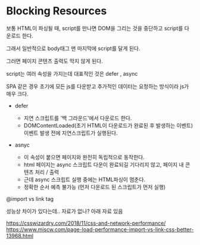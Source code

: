 # Blocking Resources

보통 HTML이 파싱될 때, script를 만나면 DOM을 그리는 것을 중단하고 script를 다운로드 한다.

그래서 일반적으로 body태그 맨 마지막에 script를 달게 된다.

그러면 페이지 콘텐츠 출력도 막지 않게 된다.

script는 여러 속성을 가지는데 대표적인 것은 defer , async

SPA 같은 경우 초기에 모든 js를 다운받고 추가적인 데이터는 요청하는 방식이라 js가 매우 크다.

- defer

  - 지연 스크립트를 '백 그라운드'에서 다운로드 한다.
  - DOMContentLoaded(초기 HTML이 다운로드가 완료된 후 발생하는 이벤트) 이벤트 발생 전에 지연스크립트가 실행된다.

- asnyc
  - 이 속성이 붙으면 페이지와 완전히 독립적으로 동작한다.
  - html 페이지는 async 스크립트 다운이 완료되길 기다리지 않고, 페이지 내 콘텐츠 처리 / 출력
  - 근데 async 스크립트 실행 중에는 HTML파싱이 멈춘다.
  - 정확한 순서 예측 불가능 (먼저 다운로드 된 스크립트가 먼저 실행)

@import vs link tag

성능상 차이가 있다는데.. 자료가 없나?
아래 자료 있음

https://csswizardry.com/2018/11/css-and-network-performance/
https://www.miscw.com/page-load-performance-import-vs-link-css-better-13968.html
